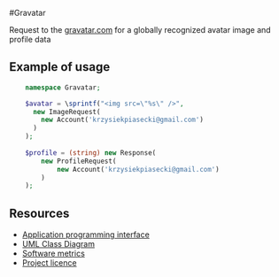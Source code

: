 #Gravatar

Request to the [gravatar.com](http://www.gravatar.com) for a globally recognized avatar image and profile data

## Example of usage
```php
    namespace Gravatar;

    $avatar = \sprintf("<img src=\"%s\" />",
      new ImageRequest(
        new Account('krzysiekpiasecki@gmail.com')
      )
    );
    
    $profile = (string) new Response(
        new ProfileRequest(
            new Account('krzysiekpiasecki@gmail.com')
        )
    );
```

## Resources
- [Application programming interface](https://github.com/krzysiekpiasecki/Gravatar/blob/master/docs/api/API-documentation.zip)
- [UML Class Diagram](https://github.com/krzysiekpiasecki/Gravatar/blob/master/docs/ClassDiagram.md)
- [Software metrics](https://github.com/krzysiekpiasecki/Gravatar/blob/master/docs/SoftwareMetrics.md)
- [Project licence](https://github.com/krzysiekpiasecki/Gravatar/blob/master/LICENCE.md)

